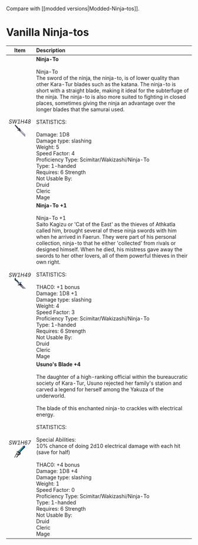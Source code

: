 Compare with [[modded versions|Modded-Ninja–tos]].


# Vanilla Ninja-tos
| Item | Description |
| :-------: | :-------  |
| *SW1H48*<br />![Icon](Item-Descriptions/Vanilla/Images/SW1H48.png "Ninja-To") | **Ninja-To**<br /><br />Ninja-To<br />The sword of the ninja, the ninja-to, is of lower quality than other Kara-Tur blades such as the katana.  The ninja-to is short with a straight blade, making it ideal for the subterfuge of the ninja.  The ninja-to is also more suited to fighting in closed places, sometimes giving the ninja an advantage over the longer blades that the samurai used.<br /><br />STATISTICS:<br /><br />Damage:  1D8<br />Damage type:  slashing<br />Weight:  5<br />Speed Factor: 4<br />Proficiency Type: Scimitar/Wakizashi/Ninja-To<br />Type:  1-handed<br />Requires: 6 Strength<br />Not Usable By:<br /> Druid<br /> Cleric<br /> Mage|
| *SW1H49*<br />![Icon](Item-Descriptions/Vanilla/Images/SW1H49.png "Ninja-To +1") | **Ninja-To +1**<br /><br />Ninja-To +1<br />Saito Kagizu or 'Cat of the East' as the thieves of Athkatla called him, brought several of these ninja swords with him when he arrived in Faerun.  They were part of his personal collection, ninja-to that he either 'collected' from rivals or designed himself.  When he died, his mistress gave away the swords to her other lovers, all of them powerful thieves in their own right.<br /><br />STATISTICS:<br /><br />THAC0: +1 bonus<br />Damage:  1D8 +1<br />Damage type:  slashing<br />Weight:  4<br />Speed Factor: 3<br />Proficiency Type: Scimitar/Wakizashi/Ninja-To<br />Type:  1-handed<br />Requires: 6 Strength<br />Not Usable By:<br /> Druid<br /> Cleric<br /> Mage|
| *SW1H67*<br />![Icon](Item-Descriptions/Vanilla/Images/SW1H67.png "Usuno's Blade +4") | **Usuno's Blade +4**<br /><br />The daughter of a high-ranking official within the bureaucratic society of Kara-Tur, Usuno rejected her family's station and carved a legend for herself among the Yakuza of the underworld.<br /><br />The blade of this enchanted ninja-to crackles with electrical energy.<br /><br />STATISTICS:<br /><br />Special Abilities:<br />   10% chance of doing 2d10 electrical damage with each hit (save for half)<br /><br />THAC0: +4 bonus<br />Damage:  1D8 +4<br />Damage type:  slashing<br />Weight: 1 <br />Speed Factor: 0<br />Proficiency Type: Scimitar/Wakizashi/Ninja-To<br />Type:  1-handed<br />Requires: 6 Strength<br />Not Usable By:<br /> Druid<br /> Cleric<br /> Mage|

